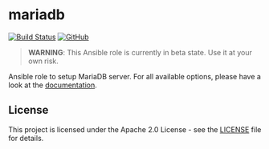 # mariadb

[![Build Status](https://drone.owncloud.com/api/badges/owncloud-ansible/mariadb/status.svg)](https://drone.owncloud.com/owncloud-ansible/mariadb)
[![GitHub](https://img.shields.io/github/license/owncloud-ansible/mariadb)](https://github.com/owncloud-ansible/mariadb/blob/master/LICENSE)

> **WARNING**: This Ansible role is currently in beta state. Use it at your own risk.

Ansible role to setup MariaDB server. For all available options, please have a look at the [documentation](https://owncloud-ansible.github.io/role/mariadb/).

## License

This project is licensed under the Apache 2.0 License - see the [LICENSE](LICENSE) file for details.
